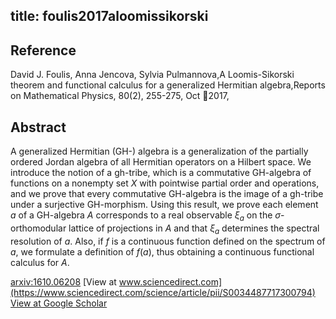 title: foulis2017aloomissikorski
---


## Reference

David J. Foulis, Anna Jencova, Sylvia Pulmannova,A Loomis-Sikorski theorem and functional calculus for a generalized Hermitian algebra,Reports on Mathematical Physics, 80(2), 255-275, Oct 2017,

## Abstract 
  A generalized Hermitian (GH-) algebra is a generalization of the partially
ordered Jordan algebra of all Hermitian operators on a Hilbert space. We
introduce the notion of a gh-tribe, which is a commutative GH-algebra of
functions on a nonempty set $X$ with pointwise partial order and operations,
and we prove that every commutative GH-algebra is the image of a gh-tribe under
a surjective GH-morphism. Using this result, we prove each element $a$ of a
GH-algebra $A$ corresponds to a real observable $\xi_a$ on the
$\sigma$-orthomodular lattice of projections in $A$ and that $\xi_a$ determines
the spectral resolution of $a$. Also, if $f$ is a continuous function defined
on the spectrum of $a$, we formulate a definition of $f(a)$, thus obtaining a
continuous functional calculus for $A$.

    

[arxiv:1610.06208](https://arxiv.org/abs/1610.06208)
[View at www.sciencedirect.com](https://www.sciencedirect.com/science/article/pii/S0034487717300794)
[View at Google Scholar](https://scholar.google.com/scholar_lookup?arxiv_id=1610.06208) 